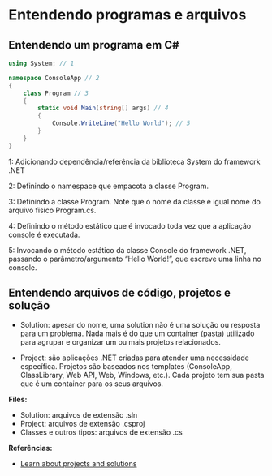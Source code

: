 # Entendendo programas e arquivos

## Entendendo um programa em C#

```csharp
using System; // 1

namespace ConsoleApp // 2
{
    class Program // 3
    {
        static void Main(string[] args) // 4
        {
            Console.WriteLine("Hello World"); // 5
        }
    }
}
```

1: Adicionando dependência/referência da biblioteca System do framework .NET

2: Definindo o namespace que empacota a classe Program.

3: Definindo a classe Program. Note que o nome da classe é igual nome do arquivo fisíco Program.cs.

4: Definindo o método estático que é invocado toda vez que a aplicação console é executada.

5: Invocando o método estático da classe Console do framework .NET, passando o parâmetro/argumento “Hello World!”, que escreve uma linha no console.

## Entendendo arquivos de código, projetos e solução

* Solution: apesar do nome, uma solution não é uma solução ou resposta para um problema. Nada mais é do que um container (pasta) utilizado para agrupar e organizar um ou mais projetos relacionados.

* Project: são aplicações .NET criadas para atender uma necessidade específica. Projetos são baseados nos templates (ConsoleApp, ClassLibrary, Web API, Web, Windows, etc.). Cada projeto tem sua pasta que é um container para os seus arquivos.

**Files:**
* Solution: arquivos de extensão .sln
* Project: arquivos de extensão .csproj
* Classes e outros tipos: arquivos de extensão .cs

**Referências:**
* [Learn about projects and solutions](https://docs.microsoft.com/en-us/visualstudio/get-started/tutorial-projects-solutions?view=vs-2017)